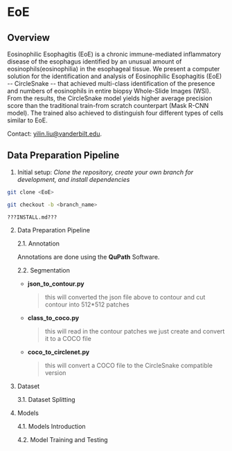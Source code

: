 # EoE

## Overview

Eosinophilic Esophagitis (EoE) is a  chronic immune-mediated inflammatory disease of the esophagus identified by an unusual amount of eosinophils(eosinophilia) in the esophageal tissue. We present a computer solution for the identification and analysis of Eosinophilic Esophagitis (EoE) -- CircleSnake -- that achieved multi-class identification of the presence and numbers of eosinophils in entire biopsy Whole-Slide Images (WSI). From the results, the CircleSnake model yields higher average precision score than the traditional train-from scratch counterpart (Mask R-CNN model). The trained also achieved to distinguish four different types of cells similar to EoE.

Contact: yilin.liu@vanderbilt.edu.

## Data Preparation Pipeline
1. Initial setup: _Clone the repository, create your own branch for development, and install dependencies_

  ```sh
  git clone <EoE>
  
  git checkout -b <branch_name>
  
  ???INSTALL.md???
  ```
2. Data Preparation Pipeline

   2.1. Annotation

   Annotations are done using the **QuPath** Software.

   2.2. Segmentation
    - **json_to_contour.py**
      > this will converted the json file above to contour and cut contour into 512*512 patches
    
    
    
    - **class_to_coco.py**
      > this will read in the contour patches we just create and convert it to a COCO file
    
    
    
    - **coco_to_circlenet.py**  
      > this will convert a COCO file to the CircleSnake compatible version

3. Dataset

   3.1. Dataset Splitting
   
4. Models

   4.1. Models Introduction

   4.2. Model Training and Testing
